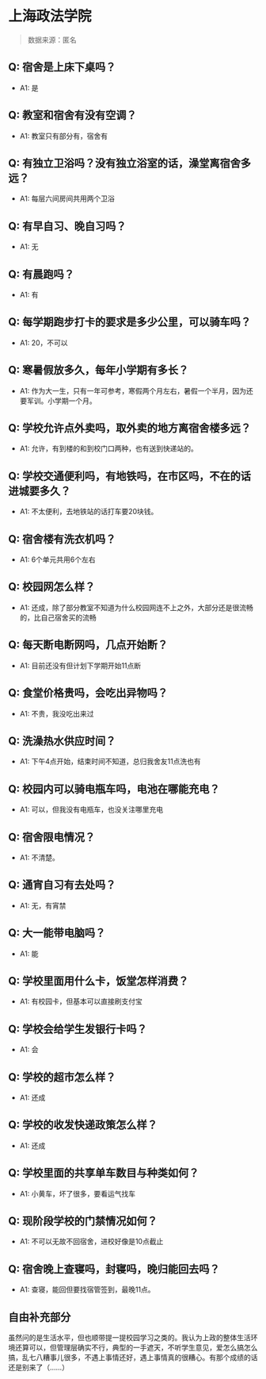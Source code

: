 # 上海政法学院

> 数据来源：匿名

## Q: 宿舍是上床下桌吗？

- A1: 是

## Q: 教室和宿舍有没有空调？

- A1: 教室只有部分有，宿舍有

## Q: 有独立卫浴吗？没有独立浴室的话，澡堂离宿舍多远？

- A1: 每层六间房间共用两个卫浴

## Q: 有早自习、晚自习吗？

- A1: 无

## Q: 有晨跑吗？

- A1: 有

## Q: 每学期跑步打卡的要求是多少公里，可以骑车吗？

- A1: 20，不可以

## Q: 寒暑假放多久，每年小学期有多长？

- A1: 作为大一生，只有一年可参考，寒假两个月左右，暑假一个半月，因为还要军训。小学期一个月。

## Q: 学校允许点外卖吗，取外卖的地方离宿舍楼多远？

- A1: 允许，有到楼的和到校门口两种，也有送到快递站的。

## Q: 学校交通便利吗，有地铁吗，在市区吗，不在的话进城要多久？

- A1: 不太便利，去地铁站的话打车要20块钱。

## Q: 宿舍楼有洗衣机吗？

- A1: 6个单元共用6个左右

## Q: 校园网怎么样？

- A1: 还成，除了部分教室不知道为什么校园网连不上之外，大部分还是很流畅的，比自己宿舍买的流畅

## Q: 每天断电断网吗，几点开始断？

- A1: 目前还没有但计划下学期开始11点断

## Q: 食堂价格贵吗，会吃出异物吗？

- A1: 不贵，我没吃出来过

## Q: 洗澡热水供应时间？

- A1: 下午4点开始，结束时间不知道，总归我舍友11点洗也有

## Q: 校园内可以骑电瓶车吗，电池在哪能充电？

- A1: 可以，但我没有电瓶车，也没关注哪里充电

## Q: 宿舍限电情况？

- A1: 不清楚。

## Q: 通宵自习有去处吗？

- A1: 无，有宵禁

## Q: 大一能带电脑吗？

- A1: 能

## Q: 学校里面用什么卡，饭堂怎样消费？

- A1: 有校园卡，但基本可以直接刷支付宝

## Q: 学校会给学生发银行卡吗？

- A1: 会

## Q: 学校的超市怎么样？

- A1: 还成

## Q: 学校的收发快递政策怎么样？

- A1: 还成

## Q: 学校里面的共享单车数目与种类如何？

- A1: 小黄车，坏了很多，要看运气找车

## Q: 现阶段学校的门禁情况如何？

- A1: 不可以无故不回宿舍，进校好像是10点截止

## Q: 宿舍晚上查寝吗，封寝吗，晚归能回去吗？

- A1: 查寝，能回但要找宿管签到，最晚11点。

## 自由补充部分

虽然问的是生活水平，但也顺带提一提校园学习之类的。我认为上政的整体生活环境还算可以，但管理层确实不行，典型的一手遮天，不听学生意见，爱怎么搞怎么搞，乱七八糟事儿很多，不遇上事情还好，遇上事情真的很糟心。有那个成绩的话还是别来了（……）